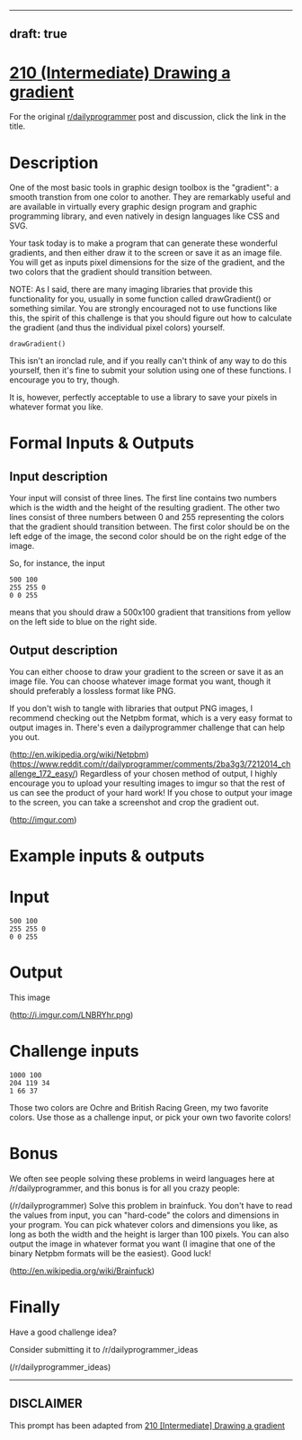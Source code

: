 ---
draft: true
----

# [210 (Intermediate) Drawing a gradient](https://www.reddit.com/r/dailyprogrammer/comments/32o5je/20150415_challenge_210_intermediate_drawing_a/)

For the original [r/dailyprogrammer](https://www.reddit.com/r/dailyprogrammer/) post and discussion, click the link in the title.

# Description
One of the most basic tools in graphic design toolbox is the "gradient": a smooth transtion from one color to another. They are remarkably useful and are available in virtually every graphic design program and graphic programming library, and even natively in design languages like CSS and SVG.

Your task today is to make a program that can generate these wonderful gradients, and then either draw it to the screen or save it as an image file. You will get as inputs pixel dimensions for the size of the gradient, and the two colors that the gradient should transition between. 

NOTE: As I said, there are many imaging libraries that provide this functionality for you, usually in some function called drawGradient() or something similar. You are strongly encouraged not to use functions like this, the spirit of this challenge is that you should figure out how to calculate the gradient (and thus the individual pixel colors) yourself. 


```
drawGradient()
```
This isn't an ironclad rule, and if you really can't think of any way to do this yourself, then it's fine to submit your solution using one of these functions. I encourage you to try, though. 

It is, however, perfectly acceptable to use a library to save your pixels in whatever format you like.

# Formal Inputs & Outputs
## Input description
Your input will consist of three lines. The first line contains two numbers which is the width and the height of the resulting gradient. The other two lines consist of three numbers between 0 and 255 representing the colors that
the gradient should transition between. The first color should be on the left edge of the image, the second color should be on the right edge of the image.

So, for instance, the input


```
500 100 
255 255 0 
0 0 255
```
means that you should draw a 500x100 gradient that transitions from yellow on the left side to blue on the right side.

## Output description
You can either choose to draw your gradient to the screen or save it as an image file. You can choose whatever image format you want, though it should preferably a lossless format like PNG. 

If you don't wish to tangle with libraries that output PNG images, I recommend checking out the Netpbm format, which is a very easy format to output images in. There's even a dailyprogrammer challenge that can help you out. 

(http://en.wikipedia.org/wiki/Netpbm)
(https://www.reddit.com/r/dailyprogrammer/comments/2ba3g3/7212014_challenge_172_easy/)
Regardless of your chosen method of output, I highly encourage you to upload your resulting images to imgur so that the rest of us can see the product of your hard work! If you chose to output your image to the screen, you can take a screenshot and crop the gradient out.

(http://imgur.com)
# Example inputs & outputs
# Input

```
500 100 
255 255 0 
0 0 255
```
# Output
This image

(http://i.imgur.com/LNBRYhr.png)
# Challenge inputs

```
1000 100 
204 119 34 
1 66 37
```
Those two colors are Ochre and British Racing Green, my two favorite colors. Use those as a challenge input, or pick your own two favorite colors!

# Bonus
We often see people solving these problems in weird languages here at /r/dailyprogrammer, and this bonus is for all you crazy people: 

(/r/dailyprogrammer)
Solve this problem in brainfuck. You don't have to read the values from input, you can "hard-code" the colors and dimensions in your program. You can pick whatever colors and dimensions you like, as long as both the width and the height is larger than 100 pixels. You can also output the image in whatever format you want (I imagine that one of the binary Netpbm formats will be the easiest). Good luck!

(http://en.wikipedia.org/wiki/Brainfuck)
# Finally
Have a good challenge idea?

Consider submitting it to /r/dailyprogrammer_ideas

(/r/dailyprogrammer_ideas)

----
## **DISCLAIMER**
This prompt has been adapted from [210 [Intermediate] Drawing a gradient](https://www.reddit.com/r/dailyprogrammer/comments/32o5je/20150415_challenge_210_intermediate_drawing_a/
)
